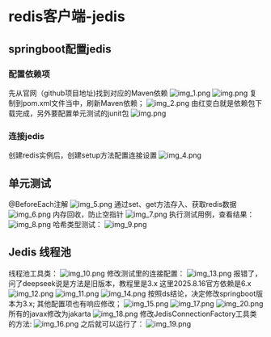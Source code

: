 # redis客户端-jedis
## springboot配置jedis
### 配置依赖项
先从官网（github项目地址)找到对应的Maven依赖
![img_1.png](img_1.png)
![img.png](img.png)
复制到pom.xml文件当中，刷新Maven依赖；
![img_2.png](img_2.png)
由红变白就是依赖包下载完成，另外要配置单元测试的junit包
![img.png](img_3.png)
### 连接jedis
创建redis实例后，创建setup方法配置连接设置
![img_4.png](img_4.png)
## 单元测试
@BeforeEach注解
![img_5.png](img_5.png)
通过set、get方法存入、获取redis数据
![img_6.png](img_6.png)
内存回收，防止空指针
![img_7.png](img_7.png)
执行测试用例，查看结果：
![img_8.png](img_8.png)
哈希类型测试：
![img_9.png](img_9.png)
## Jedis 线程池
线程池工具类：
![img_10.png](img_10.png)
修改测试里的连接配置：
![img_13.png](img_13.png)
报错了，问了deepseek说是方法是旧版本，教程里是3.x
这里2025.8.16官方依赖是6.x
![img_12.png](img_12.png)
![img_11.png](img_11.png)
![img_14.png](img_14.png)
按照ds结论，决定修改springboot版本为3.x;
其他配置项也有响应修改；
![img_15.png](img_15.png)
![img_17.png](img_17.png)
![img_20.png](img_20.png)
所有的javax修改为jakarta
![img_18.png](img_18.png)
修改JedisConnectionFactory工具类的方法:
![img_16.png](img_16.png)
之后就可以运行了：
![img_19.png](img_19.png)